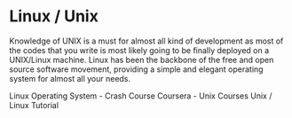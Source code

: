 # Linux / Unix

Knowledge of UNIX is a must for almost all kind of development as most of the codes that you write is most likely going to be finally deployed on a UNIX/Linux machine. Linux has been the backbone of the free and open source software movement, providing a simple and elegant operating system for almost all your needs.

<BadgeLink colorScheme='blue' badgeText='Watch' href='https://www.youtube.com/watch?v=ROjZy1WbCIA'>Linux Operating System - Crash Course</BadgeLink>
<BadgeLink colorScheme='blue' badgeText='Watch' href='https://www.coursera.org/courses?query=unix'>Coursera - Unix Courses</BadgeLink>
<BadgeLink colorScheme='yellow' badgeText='Read' href='https://www.tutorialspoint.com/unix/index.htm'>Unix / Linux Tutorial</BadgeLink>
